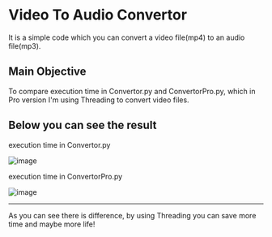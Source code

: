 # Video To Audio Convertor

It is a simple code which you can convert a video file(mp4) to an audio file(mp3).

## Main Objective
To compare execution time in Convertor.py and ConvertorPro.py, which in Pro version I'm using Threading to convert video files.

Below you can see the result
---

execution time in Convertor.py

![image](1)

execution time in ConvertorPro.py

![image](2)

---

As you can see there is difference, by using Threading you can save more time and maybe more life!